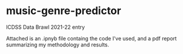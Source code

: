 # music-genre-predictor
ICDSS Data Brawl 2021-22 entry

Attached is an .ipnyb file containg the code I've used, and a pdf report summarizing my methodology and results.

